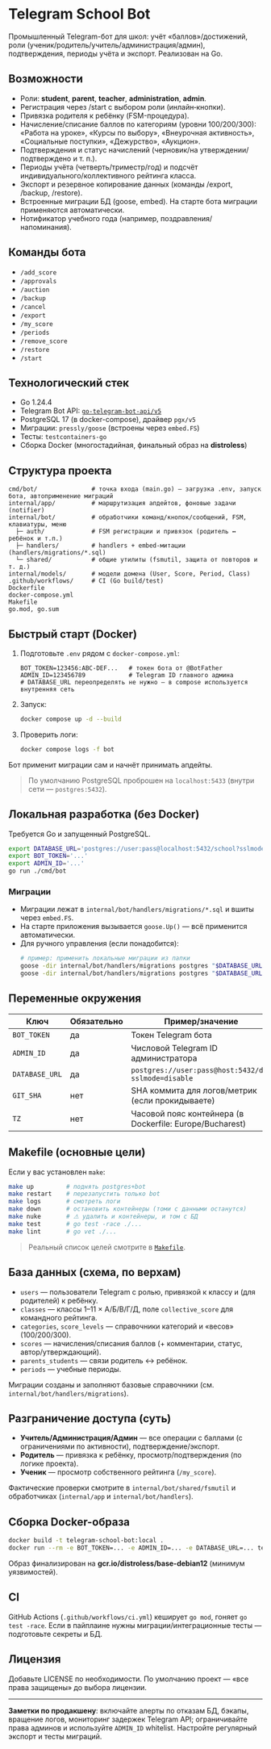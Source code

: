 # Telegram School Bot

Промышленный Telegram-бот для школ: учёт «баллов»/достижений, роли (ученик/родитель/учитель/администрация/админ), подтверждения, периоды учёта и экспорт. Реализован на Go.

## Возможности

- Роли: **student**, **parent**, **teacher**, **administration**, **admin**.
- Регистрация через /start с выбором роли (инлайн‑кнопки).
- Привязка родителя к ребёнку (FSM-процедура).
- Начисление/списание баллов по категориям (уровни 100/200/300): «Работа на уроке», «Курсы по выбору», «Внеурочная активность», «Социальные поступки», «Дежурство», «Аукцион».
- Подтверждения и статус начислений (черновик/на утверждении/подтверждено и т. п.).
- Периоды учёта (четверть/триместр/год) и подсчёт индивидуального/коллективного рейтинга класса.
- Экспорт и резервное копирование данных (команды /export, /backup, /restore).
- Встроенные миграции БД (goose, embed). На старте бота миграции применяются автоматически.
- Нотификатор учебного года (например, поздравления/напоминания).

## Команды бота

- `/add_score`
- `/approvals`
- `/auction`
- `/backup`
- `/cancel`
- `/export`
- `/my_score`
- `/periods`
- `/remove_score`
- `/restore`
- `/start`

## Технологический стек

- Go 1.24.4
- Telegram Bot API: [`go-telegram-bot-api/v5`](https://github.com/go-telegram-bot-api/telegram-bot-api)
- PostgreSQL 17 (в docker-compose), драйвер `pgx/v5`
- Миграции: `pressly/goose` (встроены через `embed.FS`)
- Тесты: `testcontainers-go`
- Сборка Docker (многостадийная, финальный образ на **distroless**)

## Структура проекта

```
cmd/bot/               # точка входа (main.go) — загрузка .env, запуск бота, автоприменение миграций
internal/app/          # маршрутизация апдейтов, фоновые задачи (notifier)
internal/bot/          # обработчики команд/кнопок/сообщений, FSM, клавиатуры, меню
  ├─ auth/             # FSM регистрации и привязок (родитель ↔ ребёнок и т.п.)
  ├─ handlers/         # handlers + embed-митации (handlers/migrations/*.sql)
  └─ shared/           # общие утилиты (fsmutil, защита от повторов и т. д.)
internal/models/       # модели домена (User, Score, Period, Class)
.github/workflows/     # CI (Go build/test)
Dockerfile
docker-compose.yml
Makefile
go.mod, go.sum
```

## Быстрый старт (Docker)

1. Подготовьте `.env` рядом с `docker-compose.yml`:
   ```env
   BOT_TOKEN=123456:ABC-DEF...   # токен бота от @BotFather
   ADMIN_ID=123456789            # Telegram ID главного админа
   # DATABASE_URL переопределять не нужно — в compose используется внутренняя сеть
   ```
2. Запуск:
   ```bash
   docker compose up -d --build
   ```
3. Проверить логи:
   ```bash
   docker compose logs -f bot
   ```
Бот применит миграции сам и начнёт принимать апдейты.

> По умолчанию PostgreSQL проброшен на `localhost:5433` (внутри сети — `postgres:5432`).

## Локальная разработка (без Docker)

Требуется Go и запущенный PostgreSQL.

```bash
export DATABASE_URL='postgres://user:pass@localhost:5432/school?sslmode=disable'
export BOT_TOKEN='...'
export ADMIN_ID='...'
go run ./cmd/bot
```

### Миграции

- Миграции лежат в `internal/bot/handlers/migrations/*.sql` и вшиты через `embed.FS`.
- На старте приложения вызывается `goose.Up()` — всё применится автоматически.
- Для ручного управления (если понадобится):
  ```bash
  # пример: применить локальные миграции из папки
  goose -dir internal/bot/handlers/migrations postgres "$DATABASE_URL" up
  goose -dir internal/bot/handlers/migrations postgres "$DATABASE_URL" status
  ```

## Переменные окружения

| Ключ        | Обязательно | Пример/значение                                    |
|-------------|-------------|----------------------------------------------------|
| `BOT_TOKEN` | да          | Токен Telegram бота                               |
| `ADMIN_ID`  | да          | Числовой Telegram ID администратора               |
| `DATABASE_URL` | да      | `postgres://user:pass@host:5432/db?sslmode=disable` |
| `GIT_SHA`   | нет         | SHA коммита для логов/метрик (если прокидываете)  |
| `TZ`        | нет         | Часовой пояс контейнера (в Dockerfile: Europe/Bucharest) |

## Makefile (основные цели)

Если у вас установлен `make`:

```bash
make up         # поднять postgres+bot
make restart    # перезапустить только bot
make logs       # смотреть логи
make down       # остановить контейнеры (томи с данными останутся)
make nuke       # ⚠ удалить и контейнеры, и том с БД
make test       # go test -race ./...
make lint       # go vet ./...
```

> Реальный список целей смотрите в [`Makefile`](./Makefile).

## База данных (схема, по верхам)

- `users` — пользователи Telegram с ролью, привязкой к классу и (для родителей) к ребёнку.
- `classes` — классы 1–11 × А/Б/В/Г/Д, поле `collective_score` для командного рейтинга.
- `categories`, `score_levels` — справочники категорий и «весов» (100/200/300).
- `scores` — начисления/списания баллов (+ комментарии, статус, автор/утверждающий).
- `parents_students` — связи родитель ↔ ребёнок.
- `periods` — учебные периоды.

Миграции созданы и заполняют базовые справочники (см. `internal/bot/handlers/migrations`).

## Разграничение доступа (суть)

- **Учитель/Администрация/Админ** — все операции с баллами (с ограничениями по активности), подтверждение/экспорт.
- **Родитель** — привязка к ребёнку, просмотр/подтверждения (по логике проекта).
- **Ученик** — просмотр собственного рейтинга (`/my_score`).

Фактические проверки смотрите в `internal/bot/shared/fsmutil` и обработчиках (`internal/app` и `internal/bot/handlers`).

## Сборка Docker-образа

```bash
docker build -t telegram-school-bot:local .
docker run --rm -e BOT_TOKEN=... -e ADMIN_ID=... -e DATABASE_URL=... telegram-school-bot:local
```

Образ финализирован на **gcr.io/distroless/base-debian12** (минимум уязвимостей).

## CI

GitHub Actions (`.github/workflows/ci.yml`) кеширует `go mod`, гоняет `go test -race`.
Если в пайплаине нужны миграции/интеграционные тесты — подготовьте секреты и БД.

## Лицензия

Добавьте LICENSE по необходимости. По умолчанию проект — «все права защищены» до выбора лицензии.

---

**Заметки по продакшену**: включайте алерты по отказам БД, бэкапы, вращение логов, мониторинг задержек Telegram API; ограничивайте права админов и используйте `ADMIN_ID` whitelist. Настройте регулярный экспорт и тесты миграций.
